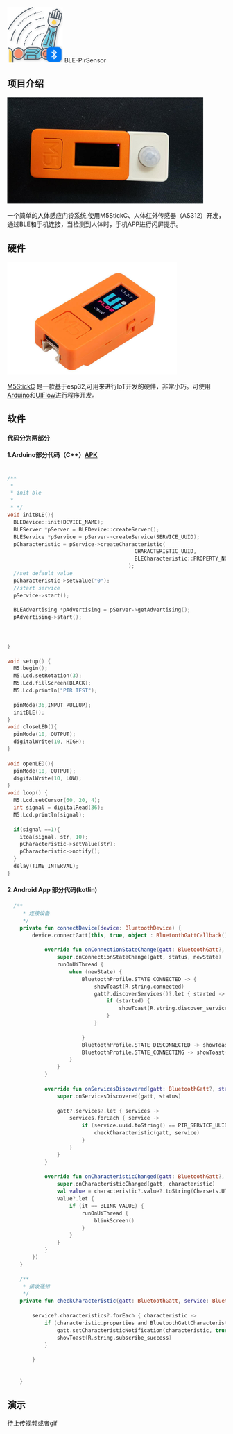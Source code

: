 <img src="https://github.com/VincentTung/BLE-PirSensor/raw/master/art/ic_launcher.png">
BLE-PirSensor

## 项目介绍
<img src="https://github.com/VincentTung/BLE-PirSensor/raw/master/art/stickc_with_pir.png">

一个简单的人体感应门铃系统,使用M5StickC、人体红外传感器（AS312）开发，通过BLE和手机连接，当检测到人体时，手机APP进行闪屏提示。

## 硬件
<img src="https://github.com/VincentTung/BLE-PirSensor/raw/master/art/stickc.png">

[M5StickC](https://docs.m5stack.com/#/en/core/m5stickc) 是一款基于esp32,可用来进行IoT开发的硬件，非常小巧。可使用[Arduino](https://www.arduino.cc/)和[UIFlow](http://flow.m5stack.com/)进行程序开发。


## 软件
#### 代码分为两部分
#### 1.Arduino部分代码（C++）[APK](https://github.com/VincentTung/BLE-PirSensor/raw/master/apk/app-release.apk)

```cpp

/**
 * 
 * init ble
 * 
 * */
void initBLE(){
  BLEDevice::init(DEVICE_NAME);
  BLEServer *pServer = BLEDevice::createServer();
  BLEService *pService = pServer->createService(SERVICE_UUID);
  pCharacteristic = pService->createCharacteristic(
                                         CHARACTERISTIC_UUID,
                                         BLECharacteristic::PROPERTY_NOTIFY
                                       );
  //set default value                                     
  pCharacteristic->setValue("0");  
  //start service                              
  pService->start();

  BLEAdvertising *pAdvertising = pServer->getAdvertising();
  pAdvertising->start();



}

void setup() {
  M5.begin();
  M5.Lcd.setRotation(3);
  M5.Lcd.fillScreen(BLACK);
  M5.Lcd.println("PIR TEST");

  pinMode(36,INPUT_PULLUP);
  initBLE();
}
void closeLED(){
  pinMode(10, OUTPUT);
  digitalWrite(10, HIGH);
}

void openLED(){
  pinMode(10, OUTPUT);
  digitalWrite(10, LOW);
}
void loop() {
  M5.Lcd.setCursor(60, 20, 4);
  int signal = digitalRead(36);
  M5.Lcd.println(signal);

  if(signal ==1){ 
    itoa(signal, str, 10);
    pCharacteristic->setValue(str);
    pCharacteristic->notify();
  }
  delay(TIME_INTERVAL);
}

```
#### 2.Android App 部分代码(kotlin)
```kotlin
  /**
     * 连接设备
     */
    private fun connectDevice(device: BluetoothDevice) {
        device.connectGatt(this, true, object : BluetoothGattCallback() {

            override fun onConnectionStateChange(gatt: BluetoothGatt?, status: Int, newState: Int) {
                super.onConnectionStateChange(gatt, status, newState)
                runOnUiThread {
                    when (newState) {
                        BluetoothProfile.STATE_CONNECTED -> {
                            showToast(R.string.connected)
                            gatt?.discoverServices()?.let { started ->
                                if (started) {
                                    showToast(R.string.discover_services)
                                }
                            }

                        }
                        BluetoothProfile.STATE_DISCONNECTED -> showToast(R.string.disconnected)
                        BluetoothProfile.STATE_CONNECTING -> showToast(R.string.connecting)
                    }
                }
            }

            override fun onServicesDiscovered(gatt: BluetoothGatt?, status: Int) {
                super.onServicesDiscovered(gatt, status)

                gatt?.services?.let { services ->
                    services.forEach { service ->
                        if (service.uuid.toString() == PIR_SERVICE_UUID) {
                            checkCharacteristic(gatt, service)
                        }
                    }
                }
            }

            override fun onCharacteristicChanged(gatt: BluetoothGatt?, characteristic: BluetoothGattCharacteristic?) {
                super.onCharacteristicChanged(gatt, characteristic)
                val value = characteristic?.value?.toString(Charsets.UTF_8)
                value?.let {
                    if (it == BLINK_VALUE) {
                        runOnUiThread {
                            blinkScreen()
                        }
                    }
                }
            }
        })
    }

    /**
     * 接收通知
     */
    private fun checkCharacteristic(gatt: BluetoothGatt, service: BluetoothGattService?) {

        service?.characteristics?.forEach { characteristic ->
            if (characteristic.properties and BluetoothGattCharacteristic.PROPERTY_NOTIFY > 0 && characteristic.uuid.toString() == PIR_CHARACTERISTIC_UUID) {
                gatt.setCharacteristicNotification(characteristic, true)
                showToast(R.string.subscribe_success)
            }

        }


    }
```
## 演示
待上传视频或者gif
